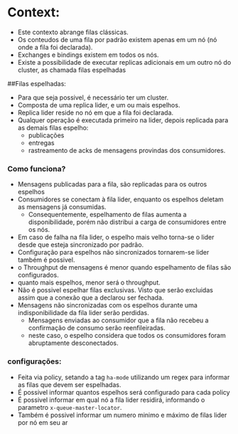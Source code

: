 # Context:
* Este contexto abrange filas clássicas.
* Os conteudos de uma fila por padrão existem apenas em um nó (nó onde a fila foi declarada). 
* Exchanges e bindings existem em todos os nós.
* Existe a possibilidade de executar replicas adicionais em um outro nó do cluster, as chamada filas espelhadas

##Filas espelhadas:
* Para que seja possivel, é necessário ter um cluster.
* Composta de uma replica lider, e um ou mais espelhos. 
* Replica lider reside no nó em que a fila foi declarada.
* Qualquer operação é executada primeiro na lider, depois replicada para as demais filas espelho:
	- publicações
	- entregas
	- rastreamento de acks de mensagens provindas dos consumidores.

### Como funciona?
* Mensagens publicadas para a fila, são replicadas para os outros espelhos
* Consumidores se conectam à fila lider, enquanto os espelhos deletam as mensagens já consumidas.
	-  Consequentemente, espelhamento de filas aumenta a disponibilidade, porém não distribui a carga de consumidores entre os nós.
* Em caso de falha na fila lider, o espelho mais velho torna-se o lider desde que esteja sincronizado por padrão. 
* Configuração para espelhos não sincronizados tornarem-se lider também é possivel.
* o Throughput de mensagens é menor quando espelhamento de filas são configurados.
* quanto mais espelhos, menor será o throughput.
* Não é possivel espelhar filas exclusivas. Visto que serão excluidas assim que a conexão que a declarou ser fechada.
* Mensagens não sincronizadas com os espelhos durante uma indisponibilidade da fila lider serão perdidas.
	- Mensagens enviadas ao consumidor que a fila não recebeu a confirmação de  consumo serão reenfileiradas.
	- neste caso, o espelho considera que todos os consumidores foram abruptamente desconectados.
### configurações:
* Feita via policy, setando a tag `ha-mode` utilizando um regex para informar as filas que devem ser espelhadas.
* É  possivel informar quantos espelhos será configurado para cada policy
* É possivel informar em qual nó a fila lider residirá, informando o parametro `x-queue-master-locator`.
* Também é possivel informar um numero minimo e máximo de filas lider por nó em seu ar

